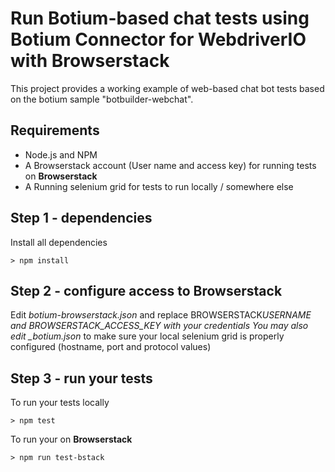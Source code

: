 # Run Botium-based chat tests using Botium Connector for WebdriverIO with Browserstack

This project provides a working example of web-based chat bot tests based on the botium sample "botbuilder-webchat".

## Requirements

- Node.js and NPM
- A Browserstack account (User name and access key) for running tests on **Browserstack**
- A Running selenium grid for tests to run locally / somewhere else

## Step 1 - dependencies

Install all dependencies

```
> npm install
```

## Step 2 - configure access to Browserstack

Edit _botium-browserstack.json_ and replace BROWSERSTACK*USERNAME and BROWSERSTACK_ACCESS_KEY with your credentials
You may also edit \_botium.json* to make sure your local selenium grid is properly configured (hostname, port and protocol values)

## Step 3 - run your tests

To run your tests locally

```
> npm test
```

To run your on **Browserstack**

```
> npm run test-bstack
```
